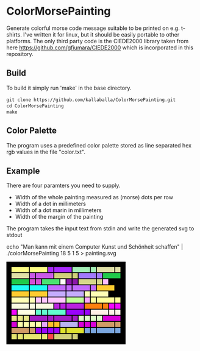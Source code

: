 ColorMorsePainting
============

Generate colorful morse code message suitable to be printed on e.g. t-shirts.
I've written it for linux, but it should be easily portable to other platforms. 
The only third party code is the CIEDE2000 library taken from here https://github.com/gfiumara/CIEDE2000 which is incorporated in this repository.

## Build

To build it simply run 'make' in the base directory.

    git clone https://github.com/kallaballa/ColorMorsePainting.git
    cd ColorMorsePainting
    make

## Color Palette

The program uses a predefined color palette stored as line separated hex rgb values in the file "color.txt". 

## Example

There are four paramters you need to supply.
* Width of the whole painting measured as (morse) dots per row
* Width of a dot in millimeters
* Width of a dot marin in millimeters
* Width of the margin of the painting

The program takes the input text from stdin and write the generated svg to stdout

   echo "Man kann mit einem Computer Kunst und Schönheit schaffen" | ./colorMorsePainting 18 5 1 5 > painting.svg 

![Morse Painting: Kunst und Schönheit](https://github.com/kallaballa/ColorMorsePainting/raw/master/example/painting.png "Morse Painting: Kunst und Schönheit")


